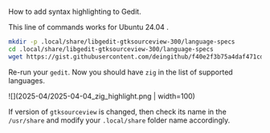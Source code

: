 How to add syntax highlighting to Gedit.

This line of commands works for Ubuntu 24.04 .

```bash
mkdir -p .local/share/libgedit-gtksourceview-300/language-specs
cd .local/share/libgedit-gtksourceview-300/language-specs
wget https://gist.githubusercontent.com/deingithub/f40e2f3b75a4daf471cd8847be14d966/raw/8b0bf765a1fb56384a0d5b3ee88cf2ceb765d486/zig.lang
```
Re-run your `gedit`. Now you should have `zig` in the list of supported languages.

![](2025-04/2025-04-04_zig_highlight.png | width=100)

If version of `gtksourceview` is changed, then check its name in the `/usr/share` and modify your `.local/share` folder name accordingly.

